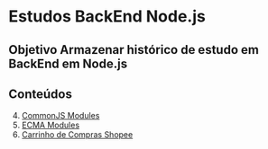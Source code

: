 # Estudos BackEnd Node.js 

## Objetivo Armazenar histórico de estudo em BackEnd em Node.js

## Conteúdos
4. [CommonJS Modules](./04-CommonjsModules)
5. [ECMA Modules](./05-ECMModules)
6. [Carrinho de Compras Shopee](./06-ShopeeCart)
